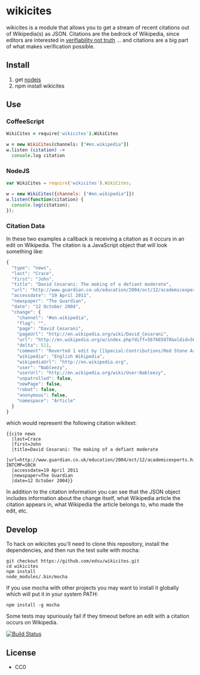 wikicites
=========

wikicites is a module that allows you to get a stream of recent citations 
out of Wikipedia(s) as JSON.  Citations are the bedrock of Wikipedia, since 
editors are interested in [verifiability not truth](https://en.wikipedia.org/wiki/Wikipedia:Verifiability,_not_truth) ... 
and citations are a big part of what makes verification possible.

Install
-------

1. get [nodejs](http://nodejs.org)
1. npm install wikicites

Use
---

### CoffeeScript

```coffeescript
WikiCites = require('wikicites').WikiCites

w = new WikiCites(channels: ["#en.wikipedia"])
w.listen (citation) ->
  console.log citation
```

### NodeJS

```javascript
var WikiCites = require('wikicites').WikiCites;

w = new WikiCites({channels: ["#en.wikipedia"]})
w.listen(function(citation) {
  console.log(citation);
});
```

### Citation Data 

In these two examples a callback is receiving a citation as it occurs in an edit
on Wikipedia. The citation is a JavaScript object that will look something like:

```javascript
{
  "type": "news",
  "last": "Crace",
  "first": "John",
  "title": "David Cesarani: The making of a defiant moderate",
  "url": "http://www.guardian.co.uk/education/2004/oct/12/academicexperts.highereducationprofile?INTCMP=SRCH",
  "accessdate": "19 April 2011",
  "newspaper": "The Guardian",
  "date": "12 October 2004",
  "change": {
    "channel": "#en.wikipedia",
    "flag": "",
    "page": "David Cesarani",
    "pageUrl": "http://en.wikipedia.org/wiki/David_Cesarani",
    "url": "http://en.wikipedia.org/w/index.php?diff=567685070&oldid=567623667",
    "delta": 511,
    "comment": "Reverted 1 edit by [[Special:Contributions/Red Stone Arsenal|Red Stone Arsenal]] ([[User talk:Red Stone Arsenal|talk]]): Get consensus for your change, drive by reverts every few months aint that. ([[WP:TW|TW]])",
    "wikipedia": "English Wikipedia",
    "wikipediaUrl": "http://en.wikipedia.org",
    "user": "Nableezy",
    "userUrl": "http://en.wikipedia.org/wiki/User:Nableezy",
    "unpatrolled": false,
    "newPage": false,
    "robot": false,
    "anonymous": false,
    "namespace": "Article"
  }
}
```

which would represent the following citation wikitext:

    {{cite news
      |last=Crace
      |first=John
      |title=David Cesarani: The making of a defiant moderate
      |url=http://www.guardian.co.uk/education/2004/oct/12/academicexperts.highereducationprofile?INTCMP=SRCH
      |accessdate=19 April 2011
      |newspaper=The Guardian
      |date=12 October 2004}}

In addition to the citation information you can see that the JSON object 
includes information about the change itself, what Wikipedia article the 
citation appears in, what Wikipedia the article belongs to, who made the edit, 
etc.

Develop 
-------

To hack on wikicites you'll need to clone this repository, install the 
dependencies, and then run the test suite with mocha:

    git checkout https://github.com/edsu/wikicites.git
    cd wikicites
    npm install
    node_modules/.bin/mocha 

If you use mocha with other projects you may want to install it globally which
will put it in your system PATH:

    npm install -g mocha

Some tests may spuriously fail if they timeout before an edit with a citation 
occurs on Wikipedia.

[![Build Status](https://travis-ci.org/edsu/wikicites.png?branch=master)](https://travis-ci.org/edsu/wikicites)

License
-------

* CC0
